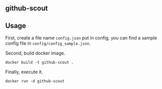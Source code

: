 ## github-scout

## Usage
First, create a file name `config.json` put in config, you can find a sample config file in `config/config_sample.json`.

Second, build docker image.
```
docker build -t github-scout .
```

Finally, execute it.
```
docker run -d github-scout
```

